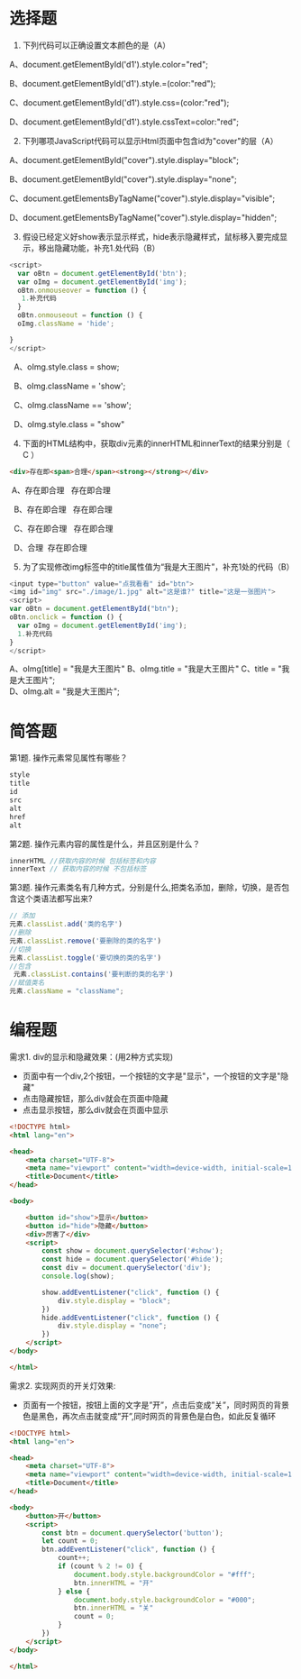 # 选择题

1. 下列代码可以正确设置文本颜色的是（A）

  A、document.getElementById('d1').style.color="red";

  B、document.getElementById('d1').style.=(color:"red");

  C、document.getElementById('d1').style.css=(color:"red");

  D、document.getElementById('d1').style.cssText=color:"red";

2. 下列哪项JavaScript代码可以显示Html页面中包含id为"cover"的层（A）

  A、document.getElementById("cover").style.display="block";

  B、document.getElementById("cover").style.display="none";

  C、document.getElementsByTagName("cover").style.display="visible";

  D、document.getElementsByTagName("cover").style.display="hidden";

3. 假设已经定义好show表示显示样式，hide表示隐藏样式，鼠标移入要完成显示，移出隐藏功能，补充1.处代码（B）
```js
<script>
  var oBtn = document.getElementById('btn');
  var oImg = document.getElementById('img');
  oBtn.onmouseover = function () {
   1.补充代码
  }
  oBtn.onmouseout = function () {
  oImg.className = 'hide';

}
</script>
```
  A、oImg.style.class = show;   

  B、oImg.className = 'show';   

  C、oImg.className == 'show';  

  D、oImg.style.class = "show"

4. 下面的HTML结构中，获取div元素的innerHTML和innerText的结果分别是（ C ）
```html
<div>存在即<span>合理</span><strong></strong></div>
```

   A、存在即合理   存在即<span>合理</span>

  B、存在即<span>合理</span>   存在即合理

  C、存在即<span>合理</span><strong></strong>   存在即合理 

  D、<span>合理</span>  存在即<span>合理</span><strong></strong>

5. 为了实现修改img标签中的title属性值为“我是大王图片”，补充1处的代码（B）
```js
<input type="button" value="点我看看" id="btn">
<img id="img" src="./image/1.jpg" alt="这是谁?" title="这是一张图片">
<script>
var oBtn = document.getElementById("btn");
oBtn.onclick = function () {
  var oImg = document.getElementById('img');
  1.补充代码
}
</script>
```

A、oImg[title] = "我是大王图片"
B、oImg.title = "我是大王图片" 
C、title = "我是大王图片";	 
D、oImg.alt = "我是大王图片";	


# 简答题

第1题. 操作元素常见属性有哪些？
```js
style
title
id
src
alt
href
alt
```
第2题. 操作元素内容的属性是什么，并且区别是什么？
```js
innerHTML //获取内容的时候 包括标签和内容
innerText // 获取内容的时候 不包括标签
```
第3题. 操作元素类名有几种方式，分别是什么,把类名添加，删除，切换，是否包含这个类语法都写出来?
```js
// 添加
元素.classList.add('类的名字')
//删除
元素.classList.remove('要删除的类的名字')
//切换
元素.classList.toggle('要切换的类的名字')
//包含
 元素.classList.contains('要判断的类的名字')
//赋值类名
元素.className = "className";
```

# 编程题

需求1. div的显示和隐藏效果：(用2种方式实现)
- 页面中有一个div,2个按钮，一个按钮的文字是"显示"，一个按钮的文字是"隐藏"
- 点击隐藏按钮，那么div就会在页面中隐藏
- 点击显示按钮，那么div就会在页面中显示

~~~html
<!DOCTYPE html>
<html lang="en">

<head>
    <meta charset="UTF-8">
    <meta name="viewport" content="width=device-width, initial-scale=1.0">
    <title>Document</title>
</head>

<body>

    <button id="show">显示</button>
    <button id="hide">隐藏</button>
    <div>厉害了</div>
    <script>
        const show = document.querySelector('#show');
        const hide = document.querySelector('#hide');
        const div = document.querySelector('div');
        console.log(show);

        show.addEventListener("click", function () {
            div.style.display = "block";
        })
        hide.addEventListener("click", function () {
            div.style.display = "none";
        })
    </script>
</body>

</html>
~~~



需求2. 实现网页的开关灯效果:
- 页面有一个按钮，按钮上面的文字是”开”，点击后变成”关”，同时网页的背景色是黑色，再次点击就变成”开”,同时网页的背景色是白色，如此反复循环

~~~html
<!DOCTYPE html>
<html lang="en">

<head>
    <meta charset="UTF-8">
    <meta name="viewport" content="width=device-width, initial-scale=1.0">
    <title>Document</title>
</head>

<body>
    <button>开</button>
    <script>
        const btn = document.querySelector('button');
        let count = 0;
        btn.addEventListener("click", function () {
            count++;
            if (count % 2 != 0) {
                document.body.style.backgroundColor = "#fff";
                btn.innerHTML = "开"
            } else {
                document.body.style.backgroundColor = "#000";
                btn.innerHTML = "关"
                count = 0;
            }
        })
    </script>
</body>

</html>
~~~

